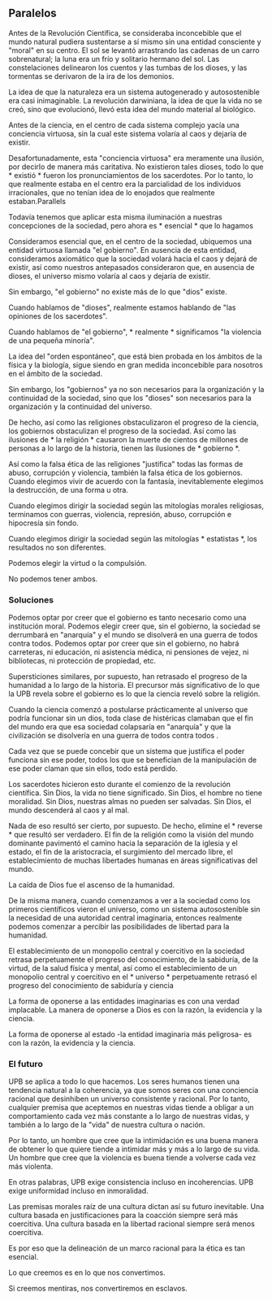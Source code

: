 ## Paralelos

Antes de la Revolución Científica, se consideraba inconcebible que el mundo natural pudiera sustentarse a sí mismo sin una entidad consciente y "moral" en su centro. El sol se levantó arrastrando las cadenas de un carro sobrenatural; la luna era un frío y solitario hermano del sol. Las constelaciones delinearon los cuentos y las tumbas de los dioses, y las tormentas se derivaron de la ira de los demonios.

La idea de que la naturaleza era un sistema autogenerado y autosostenible era casi inimaginable. La revolución darwiniana, la idea de que la vida no se creó, sino que evolucionó, llevó esta idea del mundo material al biológico.

Antes de la ciencia, en el centro de cada sistema complejo yacía una conciencia virtuosa, sin la cual este sistema volaría al caos y dejaría de existir.

Desafortunadamente, esta "conciencia virtuosa" era meramente una ilusión, por decirlo de manera más caritativa. No existieron tales dioses, todo lo que * existió * fueron los pronunciamientos de los sacerdotes. Por lo tanto, lo que realmente estaba en el centro era la parcialidad de los individuos irracionales, que no tenían idea de lo enojados que realmente estaban.Parallels

Todavía tenemos que aplicar esta misma iluminación a nuestras concepciones de la sociedad, pero ahora es * esencial * que lo hagamos

Consideramos esencial que, en el centro de la sociedad, ubiquemos una entidad virtuosa llamada "el gobierno". En ausencia de esta entidad, consideramos axiomático que la sociedad volará hacia el caos y dejará de existir, así como nuestros antepasados ​​consideraron que, en ausencia de dioses, el universo mismo volaría al caos y dejaría de existir.

Sin embargo, "el gobierno" no existe más de lo que "dios" existe.

Cuando hablamos de "dioses", realmente estamos hablando de "las opiniones de los sacerdotes".

Cuando hablamos de "el gobierno", * realmente * significamos "la violencia de una pequeña minoría".

La idea del "orden espontáneo", que está bien probada en los ámbitos de la física y la biología, sigue siendo en gran medida inconcebible para nosotros en el ámbito de la sociedad.

Sin embargo, los "gobiernos" ya no son necesarios para la organización y la continuidad de la sociedad, sino que los "dioses" son necesarios para la organización y la continuidad del universo.

De hecho, así como las religiones obstaculizaron el progreso de la ciencia, los gobiernos obstaculizan el progreso de la sociedad. Así como las ilusiones de * la religión * causaron la muerte de cientos de millones de personas a lo largo de la historia, tienen las ilusiones de * gobierno *.

Así como la falsa ética de las religiones "justifica" todas las formas de abuso, corrupción y violencia, también la falsa ética de los gobiernos. Cuando elegimos vivir de acuerdo con la fantasía, inevitablemente elegimos la destrucción, de una forma u otra.

Cuando elegimos dirigir la sociedad según las mitologías morales religiosas, terminamos con guerras, violencia, represión, abuso, corrupción e hipocresía sin fondo.

Cuando elegimos dirigir la sociedad según las mitologías * estatistas *, los resultados no son diferentes.

Podemos elegir la virtud o la compulsión.

No podemos tener ambos.

### Soluciones

Podemos optar por creer que el gobierno es tanto necesario como una institución moral. Podemos elegir creer que, sin el gobierno, la sociedad se derrumbará en "anarquía" y el mundo se disolverá en una guerra de todos contra todos. Podemos optar por creer que sin el gobierno, no habrá carreteras, ni educación, ni asistencia médica, ni pensiones de vejez, ni bibliotecas, ni protección de propiedad, etc.

Supersticiones similares, por supuesto, han retrasado el progreso de la humanidad a lo largo de la historia. El precursor más significativo de lo que la UPB revela sobre el gobierno es lo que la ciencia reveló sobre la religión.

Cuando la ciencia comenzó a postularse prácticamente al universo que podría funcionar sin un dios, toda clase de histéricas clamaban que el fin del mundo era que esa sociedad colapsaría en "anarquía" y que la civilización se disolvería en una guerra de todos contra todos .

Cada vez que se puede concebir que un sistema que justifica el poder funciona sin ese poder, todos los que se benefician de la manipulación de ese poder claman que sin ellos, todo está perdido.

Los sacerdotes hicieron esto durante el comienzo de la revolución científica. Sin Dios, la vida no tiene significado. Sin Dios, el hombre no tiene moralidad. Sin Dios, nuestras almas no pueden ser salvadas. Sin Dios, el mundo descenderá al caos y al mal.

Nada de eso resultó ser cierto, por supuesto. De hecho, elimine el * reverse * que resultó ser verdadero. El fin de la religión como la visión del mundo dominante pavimentó el camino hacia la separación de la iglesia y el estado, el fin de la aristocracia, el surgimiento del mercado libre, el establecimiento de muchas libertades humanas en áreas significativas del mundo.

La caída de Dios fue el ascenso de la humanidad.

De la misma manera, cuando comenzamos a ver a la sociedad como los primeros científicos vieron el universo, como un sistema autosostenible sin la necesidad de una autoridad central imaginaria, entonces realmente podemos comenzar a percibir las posibilidades de libertad para la humanidad.

El establecimiento de un monopolio central y coercitivo en la sociedad retrasa perpetuamente el progreso del conocimiento, de la sabiduría, de la virtud, de la salud física y mental, así como el establecimiento de un monopolio central y coercitivo en el * universo * perpetuamente retrasó el progreso del conocimiento de sabiduría y ciencia

La forma de oponerse a las entidades imaginarias es con una verdad implacable. La manera de oponerse a Dios es con la razón, la evidencia y la ciencia.

La forma de oponerse al estado -la entidad imaginaria más peligrosa- es con la razón, la evidencia y la ciencia.

### El futuro

UPB se aplica a todo lo que hacemos. Los seres humanos tienen una tendencia natural a la coherencia, ya que somos seres con una conciencia racional que desinhiben un universo consistente y racional. Por lo tanto, cualquier premisa que aceptemos en nuestras vidas tiende a obligar a un comportamiento cada vez más constante a lo largo de nuestras vidas, y también a lo largo de la "vida" de nuestra cultura o nación.

Por lo tanto, un hombre que cree que la intimidación es una buena manera de obtener lo que quiere tiende a intimidar más y más a lo largo de su vida. Un hombre que cree que la violencia es buena tiende a volverse cada vez más violenta.

En otras palabras, UPB exige consistencia incluso en incoherencias. UPB exige uniformidad incluso en inmoralidad.

Las premisas morales raíz de una cultura dictan así su futuro inevitable. Una cultura basada en justificaciones para la coacción siempre será más coercitiva. Una cultura basada en la libertad racional siempre será menos coercitiva.

Es por eso que la delineación de un marco racional para la ética es tan esencial.

Lo que creemos es en lo que nos convertimos.

Si creemos mentiras, nos convertiremos en esclavos.
